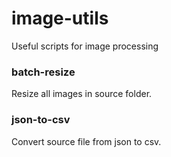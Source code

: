 # image-utils
Useful scripts for image processing

### batch-resize

Resize all images in source folder.

### json-to-csv

Convert source file from json to csv.
